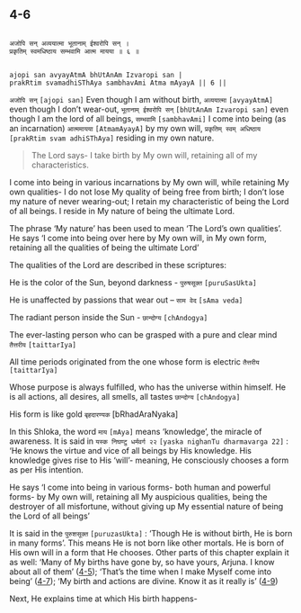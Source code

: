 ## 4-6


```shloka-sa

अजोपि सन् अव्ययात्मा भूतानाम् ईश्वरोपि सन् ।
प्रकृतिम् स्वमधिष्ठाय सम्भवामि आत्म मायया ॥ ६ ॥

```
```shloka-sa-hk

ajopi san avyayAtmA bhUtAnAm Izvaropi san |
prakRtim svamadhiSThAya sambhavAmi Atma mAyayA || 6 ||

```
`अजोपि सन्` `[ajopi san]` Even though I am without birth, `अव्ययात्मा` `[avyayAtmA]` even though I don’t wear-out, `भूतानाम् ईश्वरोपि सन्` `[bhUtAnAm Izvaropi san]` even though I am the lord of all beings, `सम्भवामि` `[sambhavAmi]` I come into being (as an incarnation) `आत्ममायया` `[AtmamAyayA]` by my own will, `प्रकृतिम् स्वम् अधिष्ठाय` `[prakRtim svam adhiSThAya]` residing in my own nature.


<a name='applnote_75'></a>
> The Lord says- I take birth by My own will, retaining all of my characteristics.



I come into being in various incarnations by My own will, while retaining My own qualities- I do not lose My quality of being free from birth; I don’t lose my nature of never wearing-out; I retain my characteristic of being the Lord of all beings. I reside in My nature of being the ultimate Lord. 

The phrase ‘My nature’ has been used to mean ‘The Lord’s own qualities’. He says ‘I come into being over here by My own will, in My own form, retaining all the qualities of being the ultimate Lord’

The qualities of the Lord are described in these scriptures:

He is the color of the Sun, beyond darkness - 
`पुरुषसूक्त` `[puruSasUkta]`

He is unaffected by passions that wear out – 
`साम वेद` `[sAma veda]`

The radiant person inside the Sun - 
`छान्दोग्य` `[chAndogya]`

The ever-lasting person who can be grasped with a pure and clear mind 
`तैत्तरीय` `[taittarIya]`

All time periods originated from the one whose form is electric 
`तैत्तरीय` `[taittarIya]`

Whose purpose is always fulfilled, who has the universe within himself. He is all actions, all desires, all smells, all tastes 
`छान्दोग्य` `[chAndogya]`

His form is like gold `बृहदारण्यक` [bRhadAraNyaka]

In this Shloka, the word 
`माय` `[mAya]`
 means ‘knowledge’, the miracle of awareness. It is said in 
`यस्क निघण्टु धर्मवर्ग २२` `[yaska nighanTu dharmavarga 22]` :
 ‘He knows the virtue and vice of all beings by His knowledge. His knowledge gives rise to His ‘will’- meaning, He consciously chooses a form as per His intention.

He says ‘I come into being in various forms- both human and powerful forms- by My own will, retaining all My auspicious qualities, being the destroyer of all misfortune, without giving up My essential nature of being the Lord of all beings’

It is said in the 
`पुरुशसूक्त` `[puruzasUkta]` :
 ‘Though He is without birth, He is born in many forms’. This means He is not born like other mortals. He is born of His own will in a form that He chooses. Other parts of this chapter explain it as well: ‘Many of My births have gone by, so have yours, Arjuna. I know about all of them’ ([4-5](4-5.md)); ‘That’s the time when I make Myself come into being’ ([4-7](4-7.md)); ‘My birth and actions are divine. Know it as it really is’ ([4-9](4-9.md))

Next, He explains time at which His birth happens-


